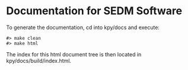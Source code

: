 Documentation for SEDM Software
===============================

To generate the documentation, cd into kpy/docs and execute:

    #> make clean
    #> make html

The index for this html document tree is then located in kpy/docs/build/index.html.
